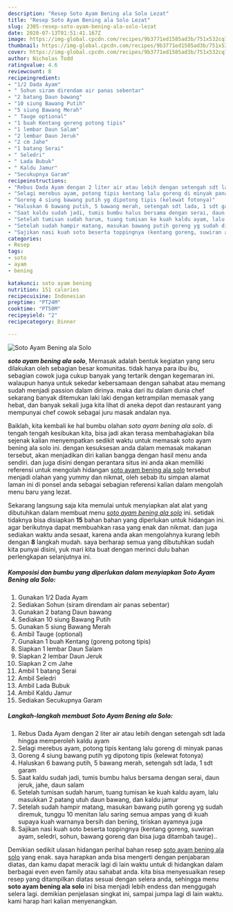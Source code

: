```yaml
---
description: "Resep Soto Ayam Bening ala Solo Lezat"
title: "Resep Soto Ayam Bening ala Solo Lezat"
slug: 2305-resep-soto-ayam-bening-ala-solo-lezat
date: 2020-07-13T01:51:41.167Z
image: https://img-global.cpcdn.com/recipes/9b3771ed1585ad3b/751x532cq70/soto-ayam-bening-ala-solo-foto-resep-utama.jpg
thumbnail: https://img-global.cpcdn.com/recipes/9b3771ed1585ad3b/751x532cq70/soto-ayam-bening-ala-solo-foto-resep-utama.jpg
cover: https://img-global.cpcdn.com/recipes/9b3771ed1585ad3b/751x532cq70/soto-ayam-bening-ala-solo-foto-resep-utama.jpg
author: Nicholas Todd
ratingvalue: 4.6
reviewcount: 8
recipeingredient:
- "1/2 Dada Ayam"
- " Sohun siram direndam air panas sebentar"
- "2 batang Daun bawang"
- "10 siung Bawang Putih"
- "5 siung Bawang Merah"
- " Tauge optional"
- "1 buah Kentang goreng potong tipis"
- "1 lembar Daun Salam"
- "2 lembar Daun Jeruk"
- "2 cm Jahe"
- "1 batang Serai"
- " Seledri"
- " Lada Bubuk"
- " Kaldu Jamur"
- "Secukupnya Garam"
recipeinstructions:
- "Rebus Dada Ayam dengan 2 liter air atau lebih dengan setengah sdt lada hingga memperoleh kaldu ayam"
- "Selagi merebus ayam, potong tipis kentang lalu goreng di minyak panas"
- "Goreng 4 siung bawang putih yg dipotong tipis (kelewat fotonya)"
- "Haluskan 6 bawang putih, 5 bawang merah, setengah sdt lada, 1 sdt garam"
- "Saat kaldu sudah jadi, tumis bumbu halus bersama dengan serai, daun jeruk, jahe, daun salam"
- "Setelah tumisan sudah harum, tuang tumisan ke kuah kaldu ayam, lalu masukkan 2 patang utuh daun bawang, dan kaldu jamur"
- "Setelah sudah hampir matang, masukan bawang putih goreng yg sudah diremuk, tunggu 10 menitan lalu saring semua ampas yang di kuah supaya kuah warnanya bersih dan bening, tiriskan ayamnya juga"
- "Sajikan nasi kuah soto beserta toppingnya (kentang goreng, suwiran ayam, seledri, sohun, bawang goreng dan bisa juga ditambah tauge).."
categories:
- Resep
tags:
- soto
- ayam
- bening

katakunci: soto ayam bening 
nutrition: 151 calories
recipecuisine: Indonesian
preptime: "PT24M"
cooktime: "PT50M"
recipeyield: "2"
recipecategory: Dinner

---
```



![Soto Ayam Bening ala Solo](https://img-global.cpcdn.com/recipes/9b3771ed1585ad3b/751x532cq70/soto-ayam-bening-ala-solo-foto-resep-utama.jpg)

<b><i>soto ayam bening ala solo</i></b>, Memasak adalah bentuk kegiatan yang seru dilakukan oleh sebagian besar komunitas. tidak hanya para ibu ibu, sebagian cowok juga cukup banyak yang tertarik dengan kegemaran ini. walaupun hanya untuk sekedar kebersamaan dengan sahabat atau memang sudah menjadi passion dalam dirinya. maka dari itu dalam dunia chef sekarang banyak ditemukan laki laki dengan ketrampilan memasak yang hebat, dan banyak sekali juga kita lihat di aneka depot dan restaurant yang mempunyai chef cowok sebagai juru masak andalan nya.



Baiklah, kita kembali ke hal bumbu olahan <i>soto ayam bening ala solo</i>. di tengah tengah kesibukan kita, bisa jadi akan terasa membahagiakan bila sejenak kalian menyempatkan sedikit waktu untuk memasak soto ayam bening ala solo ini. dengan kesuksesan anda dalam memasak makanan tersebut, akan menjadikan diri kalian bangga dengan hasil menu anda sendiri. dan juga disini dengan perantara situs ini anda akan memiliki referensi untuk mengolah hidangan <u>soto ayam bening ala solo</u> tersebut menjadi olahan yang yummy dan nikmat, oleh sebab itu simpan alamat laman ini di ponsel anda sebagai sebagian referensi kalian dalam mengolah menu baru yang lezat.


Sekarang langsung saja kita memulai untuk menyiapkan alat alat yang dibutuhkan dalam membuat menu <u><i>soto ayam bening ala solo</i></u> ini. setidak tidaknya bisa disiapkan <b>15</b> bahan bahan yang diperlukan untuk hidangan ini. agar berikutnya dapat membuahkan rasa yang enak dan nikmat. dan juga sediakan waktu anda sesaat, karena anda akan mengolahnya kurang lebih dengan <b>8</b> langkah mudah. saya berharap semua yang dibutuhkan sudah kita punyai disini, yuk mari kita buat dengan merinci dulu bahan perlengkapan selanjutnya ini.

<!--inarticleads1-->

##### Komposisi dan bumbu yang diperlukan dalam menyiapkan Soto Ayam Bening ala Solo:

1. Gunakan 1/2 Dada Ayam
1. Sediakan  Sohun (siram direndam air panas sebentar)
1. Gunakan 2 batang Daun bawang
1. Sediakan 10 siung Bawang Putih
1. Gunakan 5 siung Bawang Merah
1. Ambil  Tauge (optional)
1. Gunakan 1 buah Kentang (goreng potong tipis)
1. Siapkan 1 lembar Daun Salam
1. Siapkan 2 lembar Daun Jeruk
1. Siapkan 2 cm Jahe
1. Ambil 1 batang Serai
1. Ambil  Seledri
1. Ambil  Lada Bubuk
1. Ambil  Kaldu Jamur
1. Sediakan Secukupnya Garam




<!--inarticleads2-->

##### Langkah-langkah membuat Soto Ayam Bening ala Solo:

1. Rebus Dada Ayam dengan 2 liter air atau lebih dengan setengah sdt lada hingga memperoleh kaldu ayam
1. Selagi merebus ayam, potong tipis kentang lalu goreng di minyak panas
1. Goreng 4 siung bawang putih yg dipotong tipis (kelewat fotonya)
1. Haluskan 6 bawang putih, 5 bawang merah, setengah sdt lada, 1 sdt garam
1. Saat kaldu sudah jadi, tumis bumbu halus bersama dengan serai, daun jeruk, jahe, daun salam
1. Setelah tumisan sudah harum, tuang tumisan ke kuah kaldu ayam, lalu masukkan 2 patang utuh daun bawang, dan kaldu jamur
1. Setelah sudah hampir matang, masukan bawang putih goreng yg sudah diremuk, tunggu 10 menitan lalu saring semua ampas yang di kuah supaya kuah warnanya bersih dan bening, tiriskan ayamnya juga
1. Sajikan nasi kuah soto beserta toppingnya (kentang goreng, suwiran ayam, seledri, sohun, bawang goreng dan bisa juga ditambah tauge)..




Demikian sedikit ulasan hidangan perihal bahan resep <u>soto ayam bening ala solo</u> yang enak. saya harapkan anda bisa mengerti dengan penjabaran diatas, dan kamu dapat meracik lagi di lain waktu untuk di hidangkan dalam berbagai even even family atau sahabat anda. kita bisa menyesuaikan resep resep yang ditampilkan diatas sesuai dengan selera anda, sehingga menu <b>soto ayam bening ala solo</b> ini bisa menjadi lebih endess dan menggugah selera lagi. demikian penjelasan singkat ini, sampai jumpa lagi di lain waktu. kami harap hari kalian menyenangkan.
